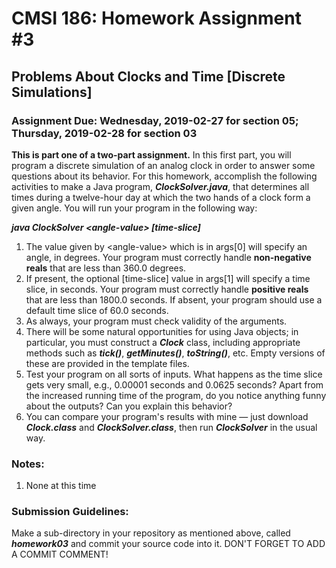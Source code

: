 # CMSI 186: Homework Assignment #3
## Problems About Clocks and Time [Discrete Simulations]
### Assignment Due: Wednesday, 2019-02-27 for section 05; Thursday, 2019-02-28 for section 03
**This is part one of a two-part assignment.** In this first part, you will program a discrete simulation of an analog clock in order to answer some questions about its behavior.  For this homework, accomplish the following activities to make a Java program, **_ClockSolver.java_**, that determines all times during a twelve-hour day at which the two hands of a clock form a given angle.  You will run your program in the following way:

   **_java ClockSolver &lt;angle-value&gt; [time-slice]_**

1. The value given by &lt;angle-value&gt; which is in args[0] will specify an angle, in degrees. Your program must correctly handle **non-negative reals** that are less than 360.0 degrees.
1. If present, the optional [time-slice] value in args[1] will specify a time slice, in seconds. Your program must correctly handle **positive reals** that are less than 1800.0 seconds. If absent, your program should use a default time slice of 60.0 seconds.
1. As always, your program must check validity of the arguments.
1. There will be some natural opportunities for using Java objects; in particular, you must construct a **_Clock_** class, including appropriate methods such as **_tick()_**, **_getMinutes()_**, **_toString()_**, etc.  Empty versions of these are provided in the template files.
1. Test your program on all sorts of inputs.  What happens as the time slice gets very small, e.g., 0.00001 seconds and 0.0625 seconds?  Apart from the increased running time of the program, do you notice anything funny about the outputs?  Can you explain this behavior?
1. You can compare your program's results with mine — just download **_Clock.class_** and **_ClockSolver.class_**, then run **_ClockSolver_** in the usual way.

### Notes:

1. None at this time

### Submission Guidelines:
Make a sub-directory in your repository as mentioned above, called **_homework03_** and commit your source code into it. DON'T FORGET TO ADD A COMMIT COMMENT!

